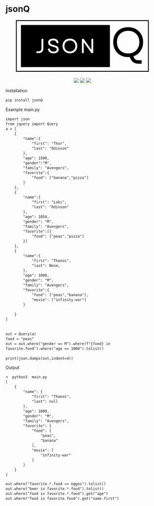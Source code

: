 # jsonQ

<p align="center">
  <a href="https://github.com/Srirammkm/jsonQ"><img src="https://raw.githubusercontent.com/Srirammkm/jsonQ/main/misc/logo.png" alt="Logo" height=170></a>
  <br />
  <br />
  <a href="https://github.com/Srirammkm/jsonQ/actions/workflows/linux-test.yaml" target="_blank"><img src="https://github.com/Srirammkm/jsonQ/actions/workflows/linux-test.yaml/badge.svg" /></a>
  <a href="https://github.com/Srirammkm/jsonQ/actions/workflows/mac-test.yaml" target="_blank"><img src="https://github.com/Srirammkm/jsonQ/actions/workflows/mac-test.yaml/badge.svg" /></a>
  <a href="https://github.com/Srirammkm/jsonQ/actions/workflows/windows-test.yaml" target="_blank"><img src="https://github.com/Srirammkm/jsonQ/actions/workflows/windows-test.yaml/badge.svg" /></a>
</p>


Installation
```sh
pip install jsonQ
```
Example main.py
```
import json
from jquery import Query
a = [
    {
        "name":{
            "first": "Thor",
            "last": "Odinson"
        },
        "age": 1500,
        "gender":"M",
        "family": "Avengers",
        "favorite":{
            "food": ["banana","pizza"]
        }
    },
    {
        "name":{
            "first": "Loki",
            "last": "Odinson"
        },
        "age": 1054,
        "gender": "M",
        "family": "Avengers",
        "favorite":[{
            "food": ["peas","pizza"]
        }]
    },
    {
        "name":{
            "first": "Thanos",
            "last": None,
        },
        "age": 1000,
        "gender": "M",
        "family": "Avengers",
        "favorite":{
            "food": ["peas","banana"],
            "movie": ["infinity-war"]
        }

    }
]


out = Query(a)
food = "peas"
out = out.where("gender == M").where(f"{food} in favorite.food").where("age == 1000").tolist()

print(json.dumps(out,indent=4))

```
Output
```
➜  python3  main.py
[
    {
        "name": {
            "first": "Thanos",
            "last": null
        },
        "age": 1000,
        "gender": "M",
        "family": "Avengers",
        "favorite": {
            "food": [
                "peas",
                "banana"
            ],
            "movie": [
                "infinity-war"
            ]
        }
    }
]
```
```
out.where("favorite.*.food == eggos").tolist()
out.where("beer in favorite.*.food").tolist()
out.where("food in favorite.*.food").get("age")
out.where("food in favorite.food").get("name.first")
```


